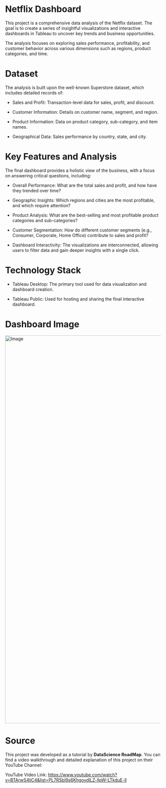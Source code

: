 # Netflix  Dashboard
This project is a comprehensive data analysis of the Netflix dataset. The goal is to create a series of insightful visualizations and interactive dashboards in Tableau to uncover key trends and 
business opportunities.

The analysis focuses on exploring sales performance, profitability, and customer behavior across various dimensions such as regions, product categories, and time.

# Dataset
The analysis is built upon the well-known Superstore dataset, which includes detailed records of:

- Sales and Profit: Transaction-level data for sales, profit, and discount.

- Customer Information: Details on customer name, segment, and region.

- Product Information: Data on product category, sub-category, and item names.

- Geographical Data: Sales performance by country, state, and city.

# Key Features and Analysis
The final dashboard provides a holistic view of the business, with a focus on answering critical questions, including:

- Overall Performance: What are the total sales and profit, and how have they trended over time?

- Geographic Insights: Which regions and cities are the most profitable, and which require attention?

- Product Analysis: What are the best-selling and most profitable product categories and sub-categories?

- Customer Segmentation: How do different customer segments (e.g., Consumer, Corporate, Home Office) contribute to sales and profit?

- Dashboard Interactivity: The visualizations are interconnected, allowing users to filter data and gain deeper insights with a single click.

# Technology Stack
- Tableau Desktop: The primary tool used for data visualization and dashboard creation.

- Tableau Public: Used for hosting and sharing the final interactive dashboard.


# Dashboard Image
<img width="1874" height="1249" alt="Image" src="https://github.com/user-attachments/assets/3ea0e0e8-16da-4773-bb30-f9a5e9ca99b2" />


# Source 
This project was developed as a tutorial by **DataScience RoadMap**. You can find a video walkthrough and detailed explanation of this project on their YouTube Channel:

YouTube Video Link: https://www.youtube.com/watch?v=BTArwS4ljC4&list=PL7RSbI9s6KhgovdILZ-lIpW-LTkduE-ll

